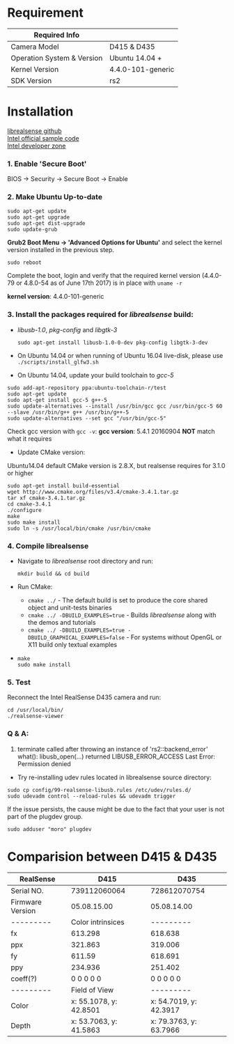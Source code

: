 # Requirement
| Required Info |  |
| --- | --- |
| Camera Model | D415 & D435 |
| Operation System & Version | Ubuntu 14.04 + |
| Kernel Version | 4.4.0-101-generic |
| SDK Version | rs2 |

# Installation
[librealsense github](https://github.com/IntelRealSense/librealsense/blob/development/doc/installation.md)  
[Intel official sample code](https://github.com/IntelRealSense/librealsense/wiki/API-How-To#get-first-realsense-device)  
[Intel developer zone](https://software.intel.com/en-us/articles/using-librealsense-and-opencv-to-stream-rgb-and-depth-data)  

### 1. Enable 'Secure Boot' 

BIOS -> Security -> Secure Boot -> Enable

### 2. Make Ubuntu Up-to-date

```shell
sudo apt-get update
sudo apt-get upgrade
sudo apt-get dist-upgrade
sudo update-grub
```

**Grub2 Boot Menu -> 'Advanced Options for Ubuntu'** and select the kernel version installed in the previous step.

```shell
sudo reboot
```

Complete the boot, login and verify that the required kernel version (4.4.0-79 or 4.8.0-54 as of June 17th 2017) is in place with `uname -r`

**kernel version**: 4.4.0-101-generic

### 3. Install the packages required for *librealsense* build:

- *libusb-1.0*, *pkg-config* and *libgtk-3*

  ```shell
  sudo apt-get install libusb-1.0-0-dev pkg-config libgtk-3-dev
  ```

- On Ubuntu 14.04 or when running of Ubuntu 16.04 live-disk, please use `./scripts/install_glfw3.sh`

- On Ubuntu 14.04, update your build toolchain to *gcc-5*

```shell
sudo add-apt-repository ppa:ubuntu-toolchain-r/test
sudo apt-get update
sudo apt-get install gcc-5 g++-5
sudo update-alternatives --install /usr/bin/gcc gcc /usr/bin/gcc-5 60 --slave /usr/bin/g++ g++ /usr/bin/g++-5
sudo update-alternatives --set gcc "/usr/bin/gcc-5"
```

Check gcc version with `gcc -v`:  **gcc version**: 5.4.1 20160904 **NOT** match what it requires

- Update CMake version: 

Ubuntu14.04 default CMake version is 2.8.X, but realsense requires for 3.1.0 or higher

```shell
sudo apt-get install build-essential
wget http://www.cmake.org/files/v3.4/cmake-3.4.1.tar.gz
tar xf cmake-3.4.1.tar.gz
cd cmake-3.4.1
./configure
make
sudo make install
sudo ln -s /usr/local/bin/cmake /usr/bin/cmake
```

### 4. Compile librealsense

- Navigate to *librealsense* root directory and run: 

  ```shell
  mkdir build && cd build
  ```

- Run CMake:

  - `cmake ../` - The default build is set to produce the core shared object and unit-tests binaries
  - `cmake ../ -DBUILD_EXAMPLES=true` - Builds *librealsense* along with the demos and tutorials
  - `cmake ../ -DBUILD_EXAMPLES=true -DBUILD_GRAPHICAL_EXAMPLES=false` - For systems without OpenGL or X11 build only textual examples

- ```shell
  make
  sudo make install
  ```

### 5. Test

Reconnect the Intel RealSense D435 camera and run: 

```shell
cd /usr/local/bin/
./realsense-viewer
```

### Q & A:
1. terminate called after throwing an instance of 'rs2::backend_error'
  what():  libusb_open(...) returned LIBUSB_ERROR_ACCESS Last Error: Permission denied
- Try re-installing udev rules located in librealsense source directory:   
```shell
sudo cp config/99-realsense-libusb.rules /etc/udev/rules.d/   
sudo udevadm control --reload-rules && udevadm trigger  
```

If the issue persists, the cause might be due to the fact that your user is not part of the plugdev group.
```shell
sudo adduser "moro" plugdev 
```

# Comparision between D415 & D435
| RealSense | D415 | D435 |
| --------- | --------- | --------- |
| Serial NO. | 739112060064 | 728612070754 |
| Firmware Version | 05.08.15.00 | 05.08.14.00 |
| --------- | Color intrinsices | --------- |
| fx | 613.298 | 618.638 |
| ppx | 321.863 | 319.006 |
| fy | 611.59 | 618.691 |
| ppy | 234.936 | 251.402 |
| coeff(?) | 0 0 0 0 0 | 0 0 0 0 0 |
| --------- | Field of View | --------- |
| Color | x: 55.1078, y: 42.8501 | x: 54.7019, y: 42.3917|
| Depth | x: 53.7063, y: 41.5863 | x: 79.3763, y: 63.7966 |
